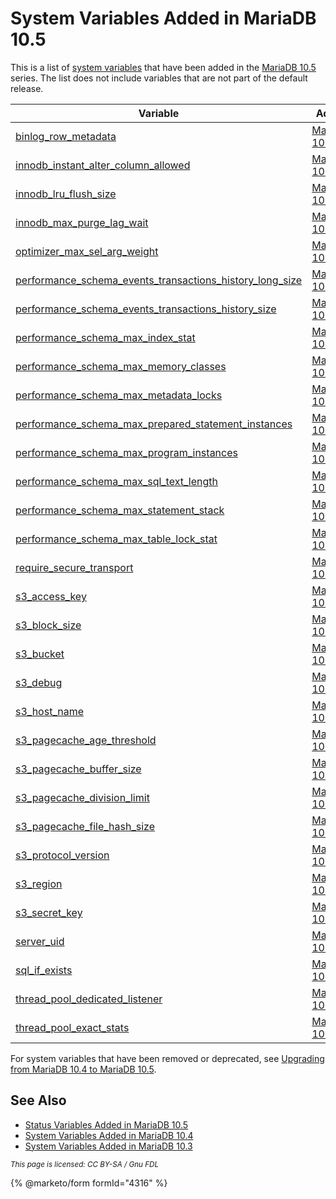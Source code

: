 # System Variables Added in MariaDB 10.5

This is a list of [system variables](../../server-system-variables.md) that have been added in the [MariaDB 10.5](https://app.gitbook.com/s/aEnK0ZXmUbJzqQrTjFyb/community-server/old-releases/mariadb-10-5-series/what-is-mariadb-105) series. The list does not include variables that are not part of the default release.

| Variable                                                                                                                                                                                                                    | Added                                                                                                                                             |
| --------------------------------------------------------------------------------------------------------------------------------------------------------------------------------------------------------------------------- | ------------------------------------------------------------------------------------------------------------------------------------------------- |
| [binlog\_row\_metadata](../../../../standard-replication/replication-and-binary-log-system-variables.md#binlog_row_metadata)                                                                                                | [MariaDB 10.5.0](https://app.gitbook.com/s/aEnK0ZXmUbJzqQrTjFyb/community-server/old-releases/mariadb-10-5-series/mariadb-1050-release-notes)     |
| [innodb\_instant\_alter\_column\_allowed](../../../../../server-usage/storage-engines/innodb/innodb-system-variables.md#innodb_instant_alter_column_allowed)                                                                | [MariaDB 10.5.3](https://app.gitbook.com/s/aEnK0ZXmUbJzqQrTjFyb/community-server/old-releases/mariadb-10-5-series/mariadb-1053-release-notes)     |
| [innodb\_lru\_flush\_size](../../../../../server-usage/storage-engines/innodb/innodb-system-variables.md#innodb_lru_flush_size)                                                                                             | [MariaDB 10.5.7](https://app.gitbook.com/s/aEnK0ZXmUbJzqQrTjFyb/community-server/old-releases/mariadb-10-5-series/mariadb-1057-release-notes)     |
| [innodb\_max\_purge\_lag\_wait](../../../../../server-usage/storage-engines/innodb/innodb-system-variables.md#innodb_max_purge_lag_wait)                                                                                    | [MariaDB 10.5.7](https://app.gitbook.com/s/aEnK0ZXmUbJzqQrTjFyb/community-server/old-releases/mariadb-10-5-series/mariadb-1057-release-notes)     |
| [optimizer\_max\_sel\_arg\_weight](../../server-system-variables.md#optimizer_max_sel_arg_weight)                                                                                                                           | [MariaDB 10.5.9](https://app.gitbook.com/s/aEnK0ZXmUbJzqQrTjFyb/community-server/old-releases/mariadb-10-5-series/mariadb-1059-release-notes)     |
| [performance\_schema\_events\_transactions\_history\_long\_size](../../../../../reference/system-tables/performance-schema/performance-schema-system-variables.md#performance_schema_events_transactions_history_long_size) | [MariaDB 10.5.2](https://app.gitbook.com/s/aEnK0ZXmUbJzqQrTjFyb/community-server/old-releases/mariadb-10-5-series/mariadb-1052-release-notes)     |
| [performance\_schema\_events\_transactions\_history\_size](../../../../../reference/system-tables/performance-schema/performance-schema-system-variables.md#performance_schema_events_transactions_history_size)            | [MariaDB 10.5.2](https://app.gitbook.com/s/aEnK0ZXmUbJzqQrTjFyb/community-server/old-releases/mariadb-10-5-series/mariadb-1052-release-notes)     |
| [performance\_schema\_max\_index\_stat](../../../../../reference/system-tables/performance-schema/performance-schema-system-variables.md#performance_schema_max_index_stat)                                                 | [MariaDB 10.5.2](https://app.gitbook.com/s/aEnK0ZXmUbJzqQrTjFyb/community-server/old-releases/mariadb-10-5-series/mariadb-1052-release-notes)     |
| [performance\_schema\_max\_memory\_classes](../../../../../reference/system-tables/performance-schema/performance-schema-system-variables.md#performance_schema_max_memory_classes)                                         | [MariaDB 10.5.2](https://app.gitbook.com/s/aEnK0ZXmUbJzqQrTjFyb/community-server/old-releases/mariadb-10-5-series/mariadb-1052-release-notes)     |
| [performance\_schema\_max\_metadata\_locks](../../../../../reference/system-tables/performance-schema/performance-schema-system-variables.md#performance_schema_max_metadata_locks)                                         | [MariaDB 10.5.2](https://app.gitbook.com/s/aEnK0ZXmUbJzqQrTjFyb/community-server/old-releases/mariadb-10-5-series/mariadb-1052-release-notes)     |
| [performance\_schema\_max\_prepared\_statement\_instances](../../../../../reference/system-tables/performance-schema/performance-schema-system-variables.md#performance_schema_max_prepared_statement_instances)            | [MariaDB 10.5.2](https://app.gitbook.com/s/aEnK0ZXmUbJzqQrTjFyb/community-server/old-releases/mariadb-10-5-series/mariadb-1052-release-notes)     |
| [performance\_schema\_max\_program\_instances](../../../../../reference/system-tables/performance-schema/performance-schema-system-variables.md#performance_schema_max_program_instances)                                   | [MariaDB 10.5.2](https://app.gitbook.com/s/aEnK0ZXmUbJzqQrTjFyb/community-server/old-releases/mariadb-10-5-series/mariadb-1052-release-notes)     |
| [performance\_schema\_max\_sql\_text\_length](../../../../../reference/system-tables/performance-schema/performance-schema-system-variables.md#performance_schema_max_sql_text_length)                                      | [MariaDB 10.5.2](https://app.gitbook.com/s/aEnK0ZXmUbJzqQrTjFyb/community-server/old-releases/mariadb-10-5-series/mariadb-1052-release-notes)     |
| [performance\_schema\_max\_statement\_stack](../../../../../reference/system-tables/performance-schema/performance-schema-system-variables.md#performance_schema_max_statement_stack)                                       | [MariaDB 10.5.2](https://app.gitbook.com/s/aEnK0ZXmUbJzqQrTjFyb/community-server/old-releases/mariadb-10-5-series/mariadb-1052-release-notes)     |
| [performance\_schema\_max\_table\_lock\_stat](../../../../../reference/system-tables/performance-schema/performance-schema-system-variables.md#performance_schema_max_table_lock_stat)                                      | [MariaDB 10.5.2](https://app.gitbook.com/s/aEnK0ZXmUbJzqQrTjFyb/community-server/old-releases/mariadb-10-5-series/mariadb-1052-release-notes)     |
| [require\_secure\_transport](../../server-system-variables.md#require_secure_transport)                                                                                                                                     | [MariaDB 10.5.2](https://app.gitbook.com/s/aEnK0ZXmUbJzqQrTjFyb/community-server/old-releases/mariadb-10-5-series/mariadb-1052-release-notes)     |
| [s3\_access\_key](../../../../../server-usage/storage-engines/s3-storage-engine/s3-storage-engine-system-variables.md#s3_access_key)                                                                                        | [MariaDB 10.5](https://app.gitbook.com/s/aEnK0ZXmUbJzqQrTjFyb/community-server/old-releases/mariadb-10-5-series/what-is-mariadb-105)              |
| [s3\_block\_size](../../../../../server-usage/storage-engines/s3-storage-engine/s3-storage-engine-system-variables.md#s3_block_size)                                                                                        | [MariaDB 10.5](https://app.gitbook.com/s/aEnK0ZXmUbJzqQrTjFyb/community-server/old-releases/mariadb-10-5-series/what-is-mariadb-105)              |
| [s3\_bucket](../../../../../server-usage/storage-engines/s3-storage-engine/s3-storage-engine-system-variables.md#s3_bucket)                                                                                                 | [MariaDB 10.5](https://app.gitbook.com/s/aEnK0ZXmUbJzqQrTjFyb/community-server/old-releases/mariadb-10-5-series/what-is-mariadb-105)              |
| [s3\_debug](../../../../../server-usage/storage-engines/s3-storage-engine/s3-storage-engine-system-variables.md#s3_debug)                                                                                                   | [MariaDB 10.5](https://app.gitbook.com/s/aEnK0ZXmUbJzqQrTjFyb/community-server/old-releases/mariadb-10-5-series/what-is-mariadb-105)              |
| [s3\_host\_name](../../../../../server-usage/storage-engines/s3-storage-engine/s3-storage-engine-system-variables.md#s3_host_name)                                                                                          | [MariaDB 10.5](https://app.gitbook.com/s/aEnK0ZXmUbJzqQrTjFyb/community-server/old-releases/mariadb-10-5-series/what-is-mariadb-105)              |
| [s3\_pagecache\_age\_threshold](../../../../../server-usage/storage-engines/s3-storage-engine/s3-storage-engine-system-variables.md#s3_pagecache_age_threshold)                                                             | [MariaDB 10.5](https://app.gitbook.com/s/aEnK0ZXmUbJzqQrTjFyb/community-server/old-releases/mariadb-10-5-series/what-is-mariadb-105)              |
| [s3\_pagecache\_buffer\_size](../../../../../server-usage/storage-engines/s3-storage-engine/s3-storage-engine-system-variables.md#s3_pagecache_buffer_size)                                                                 | [MariaDB 10.5](https://app.gitbook.com/s/aEnK0ZXmUbJzqQrTjFyb/community-server/old-releases/mariadb-10-5-series/what-is-mariadb-105)              |
| [s3\_pagecache\_division\_limit](../../../../../server-usage/storage-engines/s3-storage-engine/s3-storage-engine-system-variables.md#s3_pagecache_division_limit)                                                           | [MariaDB 10.5](https://app.gitbook.com/s/aEnK0ZXmUbJzqQrTjFyb/community-server/old-releases/mariadb-10-5-series/what-is-mariadb-105)              |
| [s3\_pagecache\_file\_hash\_size](../../../../../server-usage/storage-engines/s3-storage-engine/s3-storage-engine-system-variables.md#s3_pagecache_file_hash_size)                                                          | [MariaDB 10.5](https://app.gitbook.com/s/aEnK0ZXmUbJzqQrTjFyb/community-server/old-releases/mariadb-10-5-series/what-is-mariadb-105)              |
| [s3\_protocol\_version](../../../../../server-usage/storage-engines/s3-storage-engine/s3-storage-engine-system-variables.md#s3_protocol_version)                                                                            | [MariaDB 10.5](https://app.gitbook.com/s/aEnK0ZXmUbJzqQrTjFyb/community-server/old-releases/mariadb-10-5-series/what-is-mariadb-105)              |
| [s3\_region](../../../../../server-usage/storage-engines/s3-storage-engine/s3-storage-engine-system-variables.md#s3_region)                                                                                                 | [MariaDB 10.5](https://app.gitbook.com/s/aEnK0ZXmUbJzqQrTjFyb/community-server/old-releases/mariadb-10-5-series/what-is-mariadb-105)              |
| [s3\_secret\_key](../../../../../server-usage/storage-engines/s3-storage-engine/s3-storage-engine-system-variables.md#s3_secret_key)                                                                                        | [MariaDB 10.5](https://app.gitbook.com/s/aEnK0ZXmUbJzqQrTjFyb/community-server/old-releases/mariadb-10-5-series/what-is-mariadb-105)              |
| [server\_uid](../../server-system-variables.md#server_uid)                                                                                                                                                                  | [MariaDB 10.5.26](https://app.gitbook.com/s/aEnK0ZXmUbJzqQrTjFyb/community-server/old-releases/mariadb-10-5-series/mariadb-10-5-26-release-notes) |
| [sql\_if\_exists](../../server-system-variables.md#sql_if_exists)                                                                                                                                                           | [MariaDB 10.5.2](https://app.gitbook.com/s/aEnK0ZXmUbJzqQrTjFyb/community-server/old-releases/mariadb-10-5-series/mariadb-1052-release-notes)     |
| [thread\_pool\_dedicated\_listener](../../../buffers-caches-and-threads/thread-pool/thread-pool-system-status-variables.md#thread_pool_dedicated_listener)                                                                  | [MariaDB 10.5.0](https://app.gitbook.com/s/aEnK0ZXmUbJzqQrTjFyb/community-server/old-releases/mariadb-10-5-series/mariadb-1050-release-notes)     |
| [thread\_pool\_exact\_stats](../../../buffers-caches-and-threads/thread-pool/thread-pool-system-status-variables.md#thread_pool_exact_stats)                                                                                | [MariaDB 10.5.0](https://app.gitbook.com/s/aEnK0ZXmUbJzqQrTjFyb/community-server/old-releases/mariadb-10-5-series/mariadb-1050-release-notes)     |

For system variables that have been removed or deprecated, see [Upgrading from MariaDB 10.4 to MariaDB 10.5](../../../../../server-management/install-and-upgrade-mariadb/upgrading/upgrading-from-to-specific-versions/upgrading-from-mariadb-10-4-to-mariadb-10-5.md).

## See Also

* [Status Variables Added in MariaDB 10.5](status-variables-added-in-mariadb-105.md)
* [System Variables Added in MariaDB 10.4](system-variables-added-in-mariadb-10-4.md)
* [System Variables Added in MariaDB 10.3](system-variables-added-in-mariadb-10-3.md)

<sub>_This page is licensed: CC BY-SA / Gnu FDL_</sub>

{% @marketo/form formId="4316" %}
